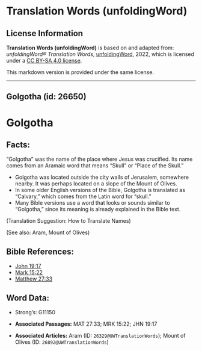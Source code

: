# Translation Words (unfoldingWord)

## License Information

**Translation Words (unfoldingWord)** is based on and adapted from: _unfoldingWord® Translation Words_, [unfoldingWord](https://unfoldingword.org/utw), 2022, which is licensed under a [CC BY-SA 4.0 license](https://creativecommons.org/licenses/by-sa/4.0/legalcode.en).

This markdown version is provided under the same license.



--------------------------------

## Golgotha (id: 26650)

Golgotha
========

Facts:
------

“Golgotha” was the name of the place where Jesus was crucified. Its name comes from an Aramaic word that means “Skull” or “Place of the Skull.”

* Golgotha was located outside the city walls of Jerusalem, somewhere nearby. It was perhaps located on a slope of the Mount of Olives.
* In some older English versions of the Bible, Golgotha is translated as “Calvary,” which comes from the Latin word for “skull.”
* Many Bible versions use a word that looks or sounds similar to “Golgotha,” since its meaning is already explained in the Bible text.

(Translation Suggestion: How to Translate Names)

(See also: Aram, Mount of Olives)

Bible References:
-----------------

* [John 19:17](https://ref.ly/John19:17)
* [Mark 15:22](https://ref.ly/Mark15:22)
* [Matthew 27:33](https://ref.ly/Matt27:33)

Word Data:
----------

* Strong’s: G11150

* **Associated Passages:** MAT 27:33; MRK 15:22; JHN 19:17
* **Associated Articles:** Aram (ID: `26329@UWTranslationWords`); Mount of Olives (ID: `26892@UWTranslationWords`)

